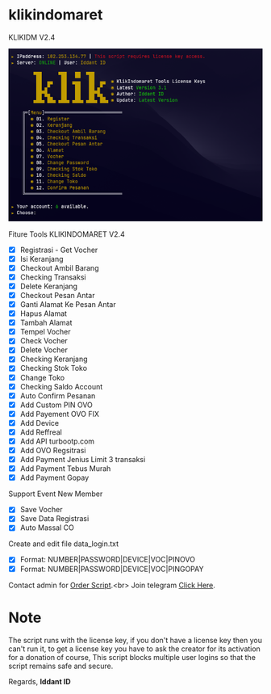 # klikindomaret
KLIKIDM V2.4

<center><img src="v31.png" alt="tools"></center>

Fiture Tools KLIKINDOMARET V2.4
- [x] Registrasi - Get Vocher
- [x] Isi Keranjang
- [x] Checkout Ambil Barang
- [x] Checking Transaksi
- [x] Delete Keranjang
- [x] Checkout Pesan Antar
- [x] Ganti Alamat Ke Pesan Antar
- [x] Hapus Alamat
- [x] Tambah Alamat
- [x] Tempel Vocher
- [x] Check Vocher 
- [x] Delete Vocher
- [x] Checking Keranjang
- [x] Checking Stok Toko
- [x] Change Toko
- [x] Checking Saldo Account
- [x] Auto Confirm Pesanan
- [x] Add Custom PIN OVO
- [x] Add Payement OVO FIX
- [x] Add Device
- [x] Add Reffreal
- [x] Add API turbootp.com 
- [x] Add OVO Regsitrasi
- [x] Add Payment Jenius Limit 3 transaksi
- [x] Add Payment Tebus Murah
- [x] Add Payment Gopay 

Support Event New Member
- [x] Save Vocher
- [x] Save Data Registrasi
- [x] Auto Massal CO

Create and edit file data_login.txt
- [x] Format: NUMBER|PASSWORD|DEVICE|VOC|PINOVO
- [x] Format: NUMBER|PASSWORD|DEVICE|VOC|PINGOPAY

Contact admin for [Order Script](https://api.whatsapp.com/send?phone=62895375136311&text=Hai%2C%20Iddant%20ID%0AOrder%20script%20KLIKIDM%20V3.1%20dong.).<br>
Join telegram [Click Here](https://t.me/info_ladang_ngopi).<br>



# Note
The script runs with the license key,
if you don't have a license key then you can't run it,
to get a license key you have to ask the creator for its activation for a donation of course,
This script blocks multiple user logins so that the script remains safe and secure.

Regards,
**Iddant ID**

